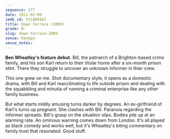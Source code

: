 ```yaml
---
sequence: 177
date: 2021-02-09
imdb_id: tt1489167
title: Down Terrace (2009)
grade: B-
slug: down-terrace-2009
venue: Kanopy
venue_notes:
---
```


**Ben Wheatley's feature debut.** Bill, the patriarch of a Brighton-based crime family, and his son Karl return to their titular home after a six-month prison stint. There they struggle to uncover an unknown informer in thier crew.

<!-- end -->

This one grew on me. Shot documentary style, it opens as a domestic drama, with Bill and Karl reacclimating to life outside prison and dealing with the squabbling and minutia of running a criminal enterprise like any other family business.

But what starts mildly amusing turns darker by degrees. An ex-girlfriend of Karl's turns up pregnant. She clashes with Bill. Paranoia regarding the informer spreads. Bill's grasp on the situation slips. Bodies pile up at an alarming rate. An ominous warning comes down from London. It's all played as black comedy and works well, but it's Wheatley's biting commentary on family trust that resonated. Good stuff.
